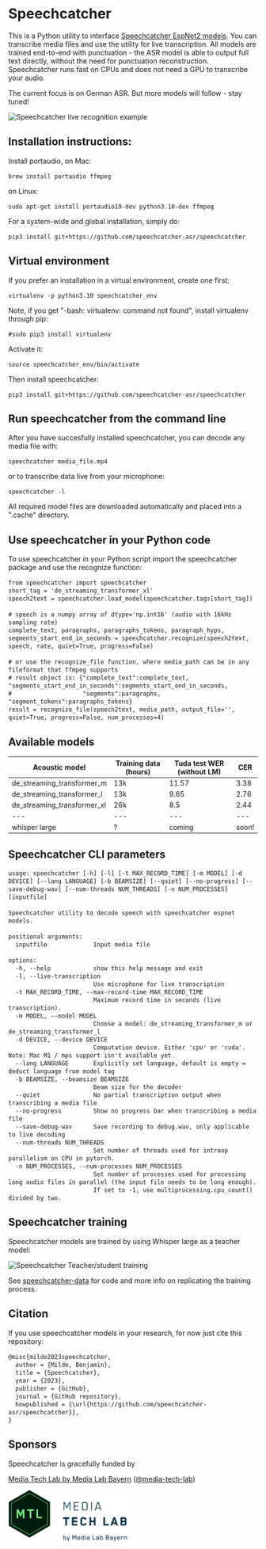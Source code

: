 # Speechcatcher

This is a Python utility to interface [Speechcatcher EspNet2 models](https://huggingface.co/speechcatcher). You can transcribe media files and use the utility for live transcription. All models are trained end-to-end with punctuation - the ASR model is able to output full text directly, without the need for punctuation reconstruction. Speechcatcher runs fast on CPUs and does not need a GPU to transcribe your audio.

The current focus is on German ASR. But more models will follow - stay tuned!

![Speechcatcher live recognition example](https://github.com/speechcatcher-asr/speechcatcher/raw/main/speechcatcher_de_live.gif)

## Installation instructions:

Install portaudio, on Mac:

    brew install portaudio ffmpeg
    
on Linux:
    
    sudo apt-get install portaudio19-dev python3.10-dev ffmpeg

For a system-wide and global installation, simply do:

    pip3 install git+https://github.com/speechcatcher-asr/speechcatcher

## Virtual environment

If you prefer an installation in a virtual environment, create one first:

    virtualenv -p python3.10 speechcatcher_env

Note, if you get "-bash: virtualenv: command not found", install virtualenv through pip:  

    #sudo pip3 install virtualenv 

Activate it:

    source speechcatcher_env/bin/activate

Then install speechcatcher:

    pip3 install git+https://github.com/speechcatcher-asr/speechcatcher

## Run speechcatcher from the command line

After you have succesfully installed speechcatcher, you can decode any media file with:

    speechcatcher media_file.mp4

or to transcribe data live from your microphone:

    speechcatcher -l

All required model files are downloaded automatically and placed into a ".cache" directory.

## Use speechcatcher in your Python code

To use speechcatcher in your Python script import the speechcatcher package and use the recognize function:

    from speechcatcher import speechcatcher
    short_tag = 'de_streaming_transformer_xl'
    speech2text = speechcatcher.load_model(speechcatcher.tags[short_tag])
    
    # speech is a numpy array of dtype='np.int16' (audio with 16kHz sampling rate)
    complete_text, paragraphs, paragraphs_tokens, paragraph_hyps, segments_start_end_in_seconds = speechcatcher.recognize(speech2text, speech, rate, quiet=True, progress=False)

    # or use the recognize_file function, where media_path can be in any fileformat that ffmpeg supports
    # result object is: {"complete_text":complete_text, "segments_start_end_in_seconds":segments_start_end_in_seconds,
    #                    "segments":paragraphs, "segment_tokens":paragraphs_tokens}
    result = recognize_file(speech2text, media_path, output_file='', quiet=True, progress=False, num_processes=4)

## Available models

| Acoustic model | Training data (hours) | Tuda test WER (without LM) | CER |
| --- | --- | --- | --- |
| de_streaming_transformer_m | 13k | 11.57 | 3.38 |
| de_streaming_transformer_l | 13k | 9.65 | 2.76 |
| de_streaming_transformer_xl | 26k | 8.5 | 2.44 | 
| --- | --- | --- | --- |
| whisper large | ? | coming | soon! | 

## Speechcatcher CLI parameters

    usage: speechcatcher [-h] [-l] [-t MAX_RECORD_TIME] [-m MODEL] [-d DEVICE] [--lang LANGUAGE] [-b BEAMSIZE] [--quiet] [--no-progress] [--save-debug-wav] [--num-threads NUM_THREADS] [-n NUM_PROCESSES] [inputfile]

    Speechcatcher utility to decode speech with speechcatcher espnet models.

    positional arguments:
      inputfile             Input media file

    options:
      -h, --help            show this help message and exit
      -l, --live-transcription
                            Use microphone for live transcription
      -t MAX_RECORD_TIME, --max-record-time MAX_RECORD_TIME
                            Maximum record time in seconds (live transcription).
      -m MODEL, --model MODEL
                            Choose a model: de_streaming_transformer_m or de_streaming_transformer_l
      -d DEVICE, --device DEVICE
                            Computation device. Either 'cpu' or 'cuda'. Note: Mac M1 / mps support isn't available yet.
      --lang LANGUAGE       Explicitly set language, default is empty = deduct language from model tag
      -b BEAMSIZE, --beamsize BEAMSIZE
                            Beam size for the decoder
      --quiet               No partial transcription output when transcribing a media file
      --no-progress         Show no progress bar when transcribing a media file
      --save-debug-wav      Save recording to debug.wav, only applicable to live decoding
      --num-threads NUM_THREADS
                            Set number of threads used for intraop parallelism on CPU in pytorch.
      -n NUM_PROCESSES, --num-processes NUM_PROCESSES
                            Set number of processes used for processing long audio files in parallel (the input file needs to be long enough).
                            If set to -1, use multiprocessing.cpu_count() divided by two.

## Speechcatcher training

Speechcatcher models are trained by using Whisper large as a teacher model:

![Speechcatcher Teacher/student training](https://github.com/speechcatcher-asr/speechcatcher/raw/main/speechcatcher_training.svg)

See [speechcatcher-data](https://github.com/speechcatcher-asr/speechcatcher-data) for code and more info on replicating the training process.

## Citation

If you use speechcatcher models in your research, for now just cite this repository:

    @misc{milde2023speechcatcher,
      author = {Milde, Benjamin},
      title = {Speechcatcher},
      year = {2023},
      publisher = {GitHub},
      journal = {GitHub repository},
      howpublished = {\url{https://github.com/speechcatcher-asr/speechcatcher}},
    }

## Sponsors

Speechcatcher is gracefully funded by

<a href="https://media-tech-lab.com">Media Tech Lab by Media Lab Bayern</a> (<a href="https://github.com/media-tech-lab">@media-tech-lab</a>)

<a href="https://media-tech-lab.com">
    <img src="https://raw.githubusercontent.com/media-tech-lab/.github/main/assets/mtl-powered-by.png" width="240" title="Media Tech Lab powered by logo">
</a>
